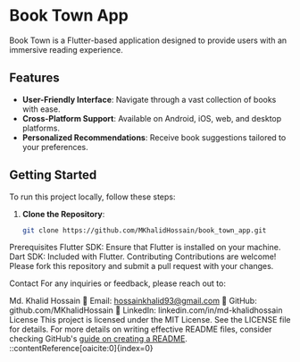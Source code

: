 # Book Town App

Book Town is a Flutter-based application designed to provide users with an immersive reading experience.

## Features

- **User-Friendly Interface**: Navigate through a vast collection of books with ease.
- **Cross-Platform Support**: Available on Android, iOS, web, and desktop platforms.
- **Personalized Recommendations**: Receive book suggestions tailored to your preferences.

## Getting Started

To run this project locally, follow these steps:

1. **Clone the Repository**:
   ```bash
   git clone https://github.com/MKhalidHossain/book_town_app.git

Prerequisites
Flutter SDK: Ensure that Flutter is installed on your machine.
Dart SDK: Included with Flutter.
Contributing
Contributions are welcome! Please fork this repository and submit a pull request with your changes.

Contact
For any inquiries or feedback, please reach out to:

Md. Khalid Hossain
📧 Email: hossainkhalid93@gmail.com
🔗 GitHub: github.com/MKhalidHossain
🔗 LinkedIn: linkedin.com/in/md-khalidhossain
License
This project is licensed under the MIT License. See the LICENSE file for details.
For more details on writing effective README files, consider checking GitHub's [guide on creating a README](https://docs.github.com/en/github/creating-cloning-and-archiving-repositories/creating-a-repository-on-github/about-readmes).
::contentReference[oaicite:0]{index=0}

